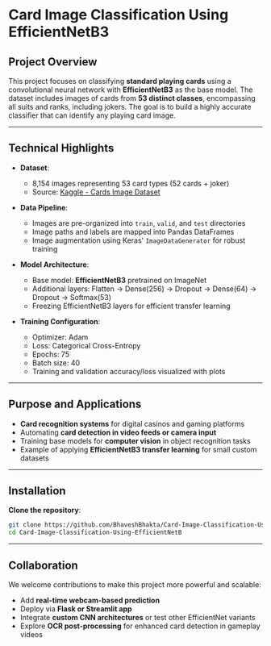 # Card Image Classification Using EfficientNetB3

## Project Overview

This project focuses on classifying **standard playing cards** using a convolutional neural network with **EfficientNetB3** as the base model. The dataset includes images of cards from **53 distinct classes**, encompassing all suits and ranks, including jokers. The goal is to build a highly accurate classifier that can identify any playing card image.

---

## Technical Highlights

* **Dataset**:

  * 8,154 images representing 53 card types (52 cards + joker)
  * Source: [Kaggle - Cards Image Dataset](https://www.kaggle.com/datasets/gpiosenka/cards-image-datasetclassification)

* **Data Pipeline**:

  * Images are pre-organized into `train`, `valid`, and `test` directories
  * Image paths and labels are mapped into Pandas DataFrames
  * Image augmentation using Keras' `ImageDataGenerator` for robust training

* **Model Architecture**:

  * Base model: **EfficientNetB3** pretrained on ImageNet
  * Additional layers: Flatten → Dense(256) → Dropout → Dense(64) → Dropout → Softmax(53)
  * Freezing EfficientNetB3 layers for efficient transfer learning

* **Training Configuration**:

  * Optimizer: Adam
  * Loss: Categorical Cross-Entropy
  * Epochs: 75
  * Batch size: 40
  * Training and validation accuracy/loss visualized with plots

---

## Purpose and Applications

* **Card recognition systems** for digital casinos and gaming platforms
* Automating **card detection in video feeds or camera input**
* Training base models for **computer vision** in object recognition tasks
* Example of applying **EfficientNetB3 transfer learning** for small custom datasets

---

## Installation

 **Clone the repository**:

   ```bash
   git clone https://github.com/BhaveshBhakta/Card-Image-Classification-Using-EfficientNetB3.git
   cd Card-Image-Classification-Using-EfficientNetB
   ```

---

## Collaboration

We welcome contributions to make this project more powerful and scalable:

* Add **real-time webcam-based prediction**
* Deploy via **Flask or Streamlit app**
* Integrate **custom CNN architectures** or test other EfficientNet variants
* Explore **OCR post-processing** for enhanced card detection in gameplay videos

